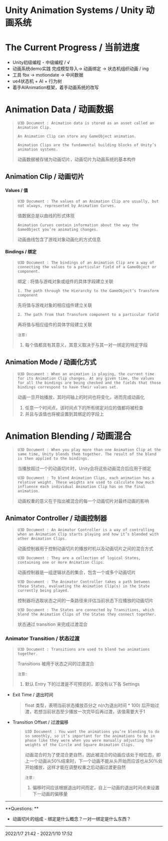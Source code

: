 # Unity Animation Systems / Unity 动画系统

# The Current Progress / 当前进度

- Unity初级编程 - 中级编程 / √
- 动画系统demo实践 完成模型导入-> 动画绑定 -> 状态机组织动画 / ing
- 工具 fbx -> motiondate -> 中间数据
- ue4状态机 + AI + 行为树
- 着手AIAnimation框架，着手动画系统的改写

# Animation Data / 动画数据

> `U3D Document : Animation data is stored as an asset called an Animation Clip.`
>
> `An Animation Clip can store any GameObject animation.`
>
> `Animation Clips are the fundamental building blocks of Unity’s animation systems. `
>
> 动画数据被存储为动画切片，动画切片为动画系统的基本构件

## Animation Clip / 动画切片

#### Values / 值

> `U3D Document : The values of an Animation Clip are usually, but not always, represented by Animation Curves.`
>
> 值数据总是以曲线的形式体现
>
>  `Animation Curves contain information about the way the GameObject you’re animating changes. `
>
> 动画曲线包含了游戏对象动画化的方式信息

#### Bindings / 绑定

> `U3D Document : The bindings of an Animation Clip are a way of connecting the values to a particular field of a GameObject or component.`
>
> 绑定 : 将值与游戏对象或组件的具体字段建立关联
>
> `1. The path through the Hierarchy to the GameObject’s Transform component`
>
> 先将值与游戏对象的相应组件建立关联
>
> `2. The path from that Transform component to a particular field`
>
> 再将值与相应组件的具体字段建立关联
>
> `注意:`
>
> 1. 每个值都具有其意义，其意义取决于与其一对一绑定的特定字段

## Animation Mode / 动画化方式

> `U3D Document : When an animation is playing, the current time for its Animation Clip changes. At any given time, the values for all the bindings are being checked and the fields that those bindings correspond to have their values set.`
>
> 动画一旦开始播放，其时间轴上的时间也将变化，进而完成动画化
>
> 1. 任意一个时间点，该时间点下的所有绑定对应的值都将被检查
> 2. 并且与该值也将被设置到其绑定的字段上

# Animation Blending / 动画混合

> `U3D Document : When you play more than one Animation Clip at the same time, Unity blends them together. The result of the blend is then applied to the bindings. `
>
> 当播放超过一个的动画切片时，Unity会将这些动画混合后应用于绑定
>
> `U3D Document : To blend Animation Clips, each animation has a relative weight. These weights are used to calculate how much influence each individual Animation Clip has on the final animation. `
>
> 动画权重的意义在于指出被混合的每一个动画切片对最终动画的影响

## Animator Controller / 动画控制器

> `U3D Document : An Animator Controller is a way of controlling when an Animation Clip starts playing and how it’s blended with other Animation Clips. `
>
> 动画控制器用于控制动画切片的播放时机以及动画切片之间的混合方式
>
> `U3D Document : They are a collection of logical States, containing one or more Animation Clips. `
>
> 动画控制器是一组逻辑状态的集合，包含一个或多个动画切片
>
> `U3D Document : The Animator Controller takes a path between these States, evaluating the Animation Clip(s) in the State currently being played. `
>
> 控制器将选取状态之间的一条路径来评估当前状态下应播放的动画切片
>
> `U3D Document : The States are connected by Transitions, which blend the Animation Clips of the States they connect together. `
>
> 状态通过 transition 来完成过渡混合

### Animator Transition / 状态过渡

> `U3D Document : Transitions are used to blend two animations together. `
>
> Transitions 被用于状态之间的过渡混合
>
> `注意:`
>
> 1. 默认 Entry 下的过渡是不可预览的，即没有以下各 Settings

- Exit Time / 退出时间

  > float 类型，表明当前状态播放百分之 n(n为退出时间 * 100) 后开始过渡，若想当前状态至少播放一次完毕后再过渡，该值需要大于1

- Transition Offset / 过渡偏移

  > `U3D Document : You want the animations you’re blending to do so smoothly, so it’s important for the animations to be in phase like they were when you were manually adjusting the weights of the Circle and Square Animation Clips. `
  >
  > 动画混合时为了使混合更自然，因此被混合的动画应该处于相位态，即上一个动画从50%结束时，下一个动画不能从头开始而应该也从50%处开始播放，这样才能在调整权重之后动画过渡更自然
  >
  > `注意:`
  >
  > 1. 偏移时间应该根据退出时间而定，自上一动画的退出时间点来设置下一动画的偏移量

--------

**Questions: **

- 动画切片的组成 - 绑定是什么概念？一对一绑定是什么东西？

--------

2022/1/7 21:42 - 2022/1/10 17:52
